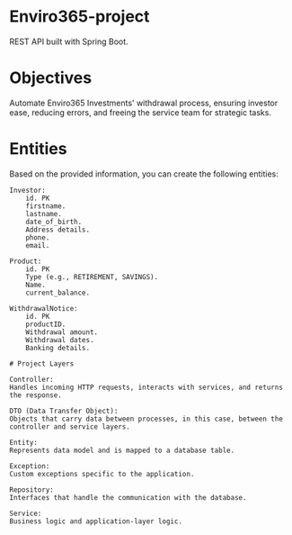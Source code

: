 # Enviro365-project
REST API built with Spring Boot. 

# Objectives

Automate Enviro365 Investments' withdrawal process, ensuring investor ease, reducing errors, and freeing the service team for strategic tasks.

# Entities

Based on the provided information, you can create the following entities:

    Investor:
        id. PK
        firstname.
        lastname.
        date_of_birth.
        Address details.
        phone.
        email.

    Product:
        id. PK
        Type (e.g., RETIREMENT, SAVINGS).
        Name.
        current_balance.

    WithdrawalNotice:
        id. PK
        productID.
        Withdrawal amount.
        Withdrawal dates.
        Banking details.

    # Project Layers

    Controller:
    Handles incoming HTTP requests, interacts with services, and returns the response.

    DTO (Data Transfer Object):
    Objects that carry data between processes, in this case, between the controller and service layers.

    Entity:
    Represents data model and is mapped to a database table.

    Exception:
    Custom exceptions specific to the application.

    Repository:
    Interfaces that handle the communication with the database.

    Service:
    Business logic and application-layer logic.

